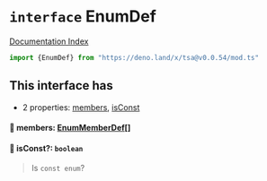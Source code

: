 # `interface` EnumDef

[Documentation Index](../README.md)

```ts
import {EnumDef} from "https://deno.land/x/tsa@v0.0.54/mod.ts"
```

## This interface has

- 2 properties:
[members](#-members-enummemberdef),
[isConst](#-isconst-boolean)


#### 📄 members: [EnumMemberDef](../interface.EnumMemberDef/README.md)\[]



#### 📄 isConst?: `boolean`

> Is `const enum`?



